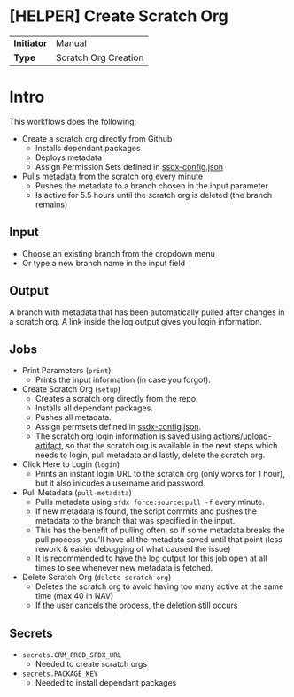 # [HELPER] Create Scratch Org

|               |                        |
| ------------- | ---------------------- |
| **Initiator** | Manual                 | 
| **Type**      | Scratch Org Creation   |

# Intro

This workflows does the following: 

- Create a scratch org directly from Github
    - Installs dependant packages
    - Deploys metadata
    - Assign Permission Sets defined in [ssdx-config.json](config/ssdx-config.json)
- Pulls metadata from the scratch org every minute
    - Pushes the metadata to a branch chosen in the input parameter
    - Is active for 5.5 hours until the scratch org is deleted (the branch remains)

## Input

- Choose an existing branch from the dropdown menu
- Or type a new branch name in the input field

## Output

A branch with metadata that has been automatically pulled after changes in a scratch org. A link inside the log output gives you login information.

## Jobs

- Print Parameters (`print`)
    - Prints the input information (in case you forgot).
- Create Scratch Org (`setup`)
    - Creates a scratch org directly from the repo.
    - Installs all dependant packages.
    - Pushes all metadata.
    - Assign permsets defined in [ssdx-config.json](config/ssdx-config.json).
    - The scratch org login information is saved using [actions/upload-artifact](https://github.com/actions/upload-artifact), so that the scratch org is available in the next steps which needs to login, pull metadata and lastly, delete the scratch org.
- Click Here to Login (`login`)
    - Prints an instant login URL to the scratch org (only works for 1 hour), but it also inlcudes a username and password.
- Pull Metadata (`pull-metadata`)
    - Pulls metadata using `sfdx force:source:pull -f` every minute.
    - If new metadata is found, the script commits and pushes the metadata to the branch that was specified in the input.
    - This has the benefit of pulling often, so if some metadata breaks the pull process, you'll have all the metadata saved until that point (less rework & easier debugging of what caused the issue)
    - It is recommended to have the log output for this job open at all times to see whenever new metadata is fetched.
- Delete Scratch Org (`delete-scratch-org`)
    - Deletes the scratch org to avoid having too many active at the same time (max 40 in NAV)
    - If the user cancels the process, the deletion still occurs

## Secrets

- `secrets.CRM_PROD_SFDX_URL`
    - Needed to create scratch orgs
- `secrets.PACKAGE_KEY`
    - Needed to install dependant packages